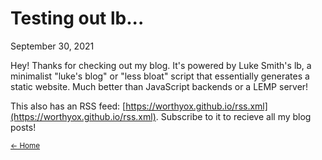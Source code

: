 # Testing out lb...
September 30, 2021

Hey! Thanks for checking out my blog. It's powered by Luke Smith's lb, a minimalist
"luke's blog" or "less bloat" script that essentially generates a static website.
Much better than JavaScript backends or a LEMP server!

This also has an RSS feed: [https://worthyox.github.io/rss.xml](https://worthyox.github.io/rss.xml). Subscribe to it to recieve
all my blog posts!

<small>
<a href="index.html">← Home</a>
</small>
